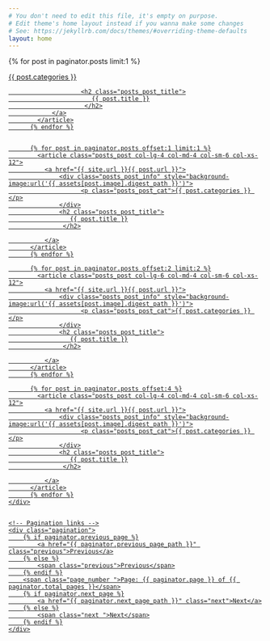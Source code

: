 ```yaml
---
# You don't need to edit this file, it's empty on purpose.
# Edit theme's home layout instead if you wanna make some changes
# See: https://jekyllrb.com/docs/themes/#overriding-theme-defaults
layout: home
---
```


<div class="content">
    <div class="row posts x--pt">
          {% for post in paginator.posts limit:1 %}
              <article class="posts_post posts_post--hero col-lg-8 col-md-12 col-sm-12 col-xs-12">
                <a href="{{ site.url }}{{ post.url }}">
                    <div class="posts_post_info" style="background-image:url('{{ assets[post.image].digest_path }}')">
                          <p class="posts_post_cat">{{ post.categories }} </p>
                    </div>

                        <h2 class="posts_post_title">
                           {{ post.title }}
                         </h2>
                </a>
            </article>
          {% endfor %}


          {% for post in paginator.posts offset:1 limit:1 %}
            <article class="posts_post col-lg-4 col-md-4 col-sm-6 col-xs-12">
              <a href="{{ site.url }}{{ post.url }}">
                  <div class="posts_post_info" style="background-image:url('{{ assets[post.image].digest_path }}')">
                        <p class="posts_post_cat">{{ post.categories }} </p>
                  </div>
                  <h2 class="posts_post_title">
                     {{ post.title }}
                   </h2>

              </a>
          </article>
          {% endfor %}

          {% for post in paginator.posts offset:2 limit:2 %}
            <article class="posts_post col-lg-6 col-md-4 col-sm-6 col-xs-12">
              <a href="{{ site.url }}{{ post.url }}">
                  <div class="posts_post_info" style="background-image:url('{{ assets[post.image].digest_path }}')">
                        <p class="posts_post_cat">{{ post.categories }} </p>
                  </div>
                  <h2 class="posts_post_title">
                     {{ post.title }}
                   </h2>

              </a>
          </article>
          {% endfor %}

          {% for post in paginator.posts offset:4 %}
            <article class="posts_post col-lg-4 col-md-4 col-sm-6 col-xs-12">
              <a href="{{ site.url }}{{ post.url }}">
                  <div class="posts_post_info" style="background-image:url('{{ assets[post.image].digest_path }}')">
                        <p class="posts_post_cat">{{ post.categories }} </p>
                  </div>
                  <h2 class="posts_post_title">
                     {{ post.title }}
                   </h2>

              </a>
          </article>
          {% endfor %}
    </div>


    <!-- Pagination links -->
    <div class="pagination">
        {% if paginator.previous_page %}
            <a href="{{ paginator.previous_page_path }}" class="previous">Previous</a>
        {% else %}
            <span class="previous">Previous</span>
        {% endif %}
        <span class="page_number ">Page: {{ paginator.page }} of {{ paginator.total_pages }}</span>
        {% if paginator.next_page %}
            <a href="{{ paginator.next_page_path }}" class="next">Next</a>
        {% else %}
            <span class="next ">Next</span>
        {% endif %}
    </div>

</div>
